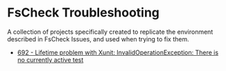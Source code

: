 # FsCheck Troubleshooting
A collection of projects specifically created to replicate the
environment described in FsCheck Issues, and used when trying to fix
them.

* [692 - Lifetime problem with Xunit: InvalidOperationException: There is no currently active test](issue-692/README.md)
